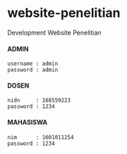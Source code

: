 # website-penelitian
Development Website Penelitian

#### ADMIN
	username : admin
	password : admin

#### DOSEN
	nidn     : 168559223
	password : 1234

#### MAHASISWA
	nim      : 1601011254
	password : 1234
